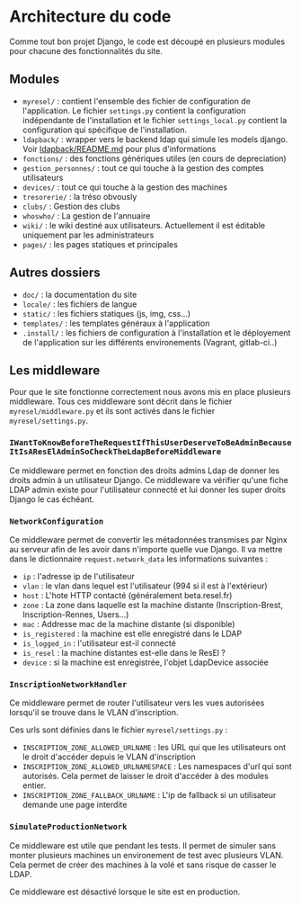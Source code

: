 Architecture du code
====================

Comme tout bon projet Django, le code est découpé en plusieurs modules pour
chacune des fonctionnalités du site. 


## Modules
 - `myresel/` : contient l'ensemble des fichier de configuration de 
 l'application. Le fichier `settings.py` contient la configuration indépendante
  de l'installation et le fichier `settings_local.py` contient la configuration
   qui spécifique de l'installation.
 - `ldapback/` : wrapper vers le backend ldap qui simule les models django. 
 Voir [ldapback/README.md](ldapback/README.md) pour plus d'informations
 - `fonctions/` : des fonctions génériques utiles (en cours de depreciation)
 - `gestion_personnes/` : tout ce qui touche à la gestion des comptes 
 utilisateurs
 - `devices/` :  tout ce qui touche à la gestion des machines
 - `tresorerie/` : la tréso obvously
 - `clubs/` : Gestion des clubs
 - `whoswho/` : La gestion de l'annuaire
 - `wiki/` :  le wiki destiné aux utilisateurs. Actuellement il est éditable 
 uniquement par les administrateurs
 - `pages/` : les pages statiques et principales
 
## Autres dossiers
 - `doc/` : la documentation du site
 - `locale/` : les fichiers de langue
 - `static/` : les fichiers statiques (js, img, css...)
 - `templates/` : les templates généraux à l'application 
 - `.install/` : les fichiers de configuration à l'installation et le 
 déployement de l'application sur les différents environements (Vagrant, 
 gitlab-ci..)

## Les middleware

Pour que le site fonctionne correctement nous avons mis en place plusieurs 
middleware. Tous ces middleware sont décrit dans le fichier `myresel/middleware.py`
et ils sont activés dans le fichier `myresel/settings.py`.

### `IWantToKnowBeforeTheRequestIfThisUserDeserveToBeAdminBecauseItIsAResElAdminSoCheckTheLdapBeforeMiddleware`

Ce middleware permet en fonction des droits admins Ldap de donner les droits
admin à un utilisateur Django. Ce middleware va vérifier qu'une fiche LDAP
admin existe pour l'utilisateur connecté et lui donner les super droits Django
le cas échéant.

### `NetworkConfiguration`

Ce middleware permet de convertir les métadonnées transmises par Nginx au 
serveur afin de les avoir dans n'importe quelle vue Django. Il va mettre
dans le dictionnaire `request.network_data` les informations suivantes :

- `ip` : l'adresse ip de l'utilisateur
- `vlan` : le vlan dans lequel est l'utilisateur (994 si il est à l'extérieur)
- `host` : L'hote HTTP contacté (généralement beta.resel.fr)
- `zone` : La zone dans laquelle est la machine distante (Inscription-Brest,
 Inscription-Rennes, Users...)
- `mac` : Addresse mac de la machine distante (si disponible)
- `is_registered` : la machine est elle enregistré dans le LDAP
- `is_logged_in` : l'utilisateur est-il connecté
- `is_resel` : la machine distantes est-elle dans le ResEl ?
- `device` : si la machine est enregistrée, l'objet LdapDevice associée

### `InscriptionNetworkHandler`

Ce middleware permet de router l'utilisateur vers les vues autorisées lorsqu'il
se trouve dans le VLAN d'inscription.

Ces urls sont définies dans le fichier `myresel/settings.py` :

- `INSCRIPTION_ZONE_ALLOWED_URLNAME` : les URL qui que les utilisateurs ont le
 droit d'accéder depuis le VLAN d'inscription
- `INSCRIPTION_ZONE_ALLOWED_URLNAMESPACE` : Les namespaces d'url qui sont
 autorisés. Cela permet de laisser le droit d'accéder à des modules entier.
- `INSCRIPTION_ZONE_FALLBACK_URLNAME` : L'ip de fallback si un utilisateur 
 demande une page interdite
 
### `SimulateProductionNetwork`

Ce middleware est utile que pendant les tests. Il permet de simuler sans
monter plusieurs machines un environement de test avec plusieurs VLAN.
Cela permet de créer des machines à la volé et sans risque de casser le LDAP.

Ce middleware est désactivé lorsque le site est en production.